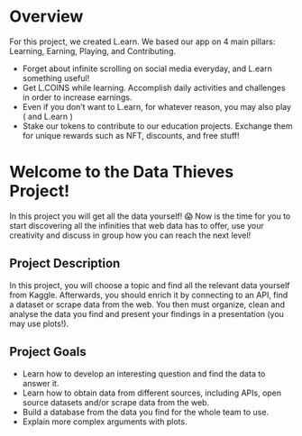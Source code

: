 # Overview

For this project, we created L.earn. We based our app on 4 main pillars: Learning, Earning, Playing, and Contributing. 

- Forget about infinite scrolling on social media everyday, and L.earn something useful!
- Get L.COINS while learning. Accomplish daily activities and challenges in order to increase earnings.
- Even if you don’t want to L.earn, for whatever reason, you may also play ( and L.earn )
- Stake our tokens to contribute to our education projects. Exchange them for unique rewards such as NFT, discounts, and free stuff!


# Welcome to the Data Thieves Project!

In this project you will get all the data yourself! :scream:
Now is the time for you to start discovering all the infinities that web data has to offer, use your creativity and discuss in group how you can reach the next level!

<a name="project-description"></a>

## Project Description

In this project, you will choose a topic and find all the relevant data yourself from Kaggle.
Afterwards, you should enrich it by connecting to an API, find a dataset or scrape data from the web.
You then must organize, clean and analyse the data you find and present your findings in a presentation (you may use plots!).

<a name="project-goals"></a>

## Project Goals

- Learn how to develop an interesting question and find the data to answer it.
- Learn how to obtain data from different sources, including APIs, open source datasets and/or scrape data from the web.
- Build a database from the data you find for the whole team to use.
- Explain more complex arguments with plots.

<a name="requirements"></a>
